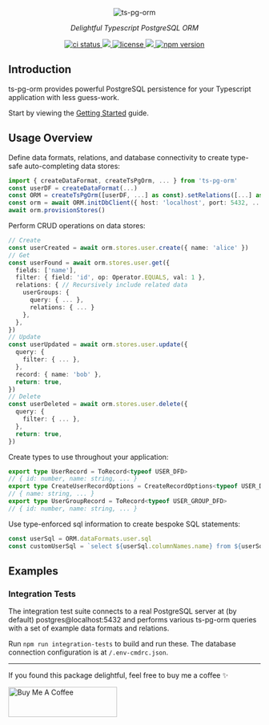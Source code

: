 <p align="center">
  <picture>
    <source media="(prefers-color-scheme: dark)" srcset="./images/wordmark-dark.png">
    <source media="(prefers-color-scheme: light)" srcset="./images/wordmark-light.png">
    <img alt="ts-pg-orm" src="./images/wordmark-light.svg">
  </picture>
</p>

<p align="center">
  <em>Delightful Typescript PostgreSQL ORM</em>
</p>

<p align="center">
  <a href="https://github.com/samhuk/ts-pg-orm/actions/workflows/ci.yaml/badge.svg" target="_blank">
    <img src="https://github.com/samhuk/ts-pg-orm/actions/workflows/ci.yaml/badge.svg" alt="ci status" />
  </a>
  <a href="https://codecov.io/gh/samhuk/ts-pg-orm" > 
    <img src="https://codecov.io/gh/samhuk/ts-pg-orm/branch/master/graph/badge.svg?token=N0WKDLEDNM"/> 
  </a>
  <a href="https://img.shields.io/badge/License-MIT-green.svg" target="_blank">
    <img src="https://img.shields.io/badge/License-MIT-green.svg" alt="license" />
  </a>
  <a href="https://app.fossa.com/projects/custom%2B33608%2Fgithub.com%2Fsamhuk%2Fts-pg-orm?ref=badge_shield" alt="FOSSA Status">
    <img src="https://app.fossa.com/api/projects/custom%2B33608%2Fgithub.com%2Fsamhuk%2Fts-pg-orm.svg?type=shield"/>
  </a>
  <a href="https://badge.fury.io/js/ts-pg-orm.svg" target="_blank">
    <img src="https://badge.fury.io/js/ts-pg-orm.svg" alt="npm version" />
  </a>
</p>

## Introduction

ts-pg-orm provides powerful PostgreSQL persistence for your Typescript application with less guess-work.

Start by viewing the [Getting Started](https://github.com/samhuk/ts-pg-orm/wiki/Getting-Started) guide.

## Usage Overview

Define data formats, relations, and database connectivity to create type-safe auto-completing data stores:

```typescript
import { createDataFormat, createTsPgOrm, ... } from 'ts-pg-orm'
const userDF = createDataFormat(...)
const ORM = createTsPgOrm([userDF, ...] as const).setRelations([...] as const)
const orm = await ORM.initDbClient({ host: 'localhost', port: 5432, ... })
await orm.provisionStores()
```

Perform CRUD operations on data stores:

```typescript
// Create
const userCreated = await orm.stores.user.create({ name: 'alice' })
// Get
const userFound = await orm.stores.user.get({
  fields: ['name'],
  filter: { field: 'id', op: Operator.EQUALS, val: 1 },
  relations: { // Recursively include related data
    userGroups: {
      query: { ... },
      relations: { ... }
    },
  },
})
// Update
const userUpdated = await orm.stores.user.update({
  query: {
    filter: { ... },
  },
  record: { name: 'bob' },
  return: true,
})
// Delete
const userDeleted = await orm.stores.user.delete({
  query: {
    filter: { ... },
  },
  return: true,
})
```

Create types to use throughout your application:

```typescript
export type UserRecord = ToRecord<typeof USER_DFD>
// { id: number, name: string, ... }
export type CreateUserRecordOptions = CreateRecordOptions<typeof USER_DFD>
// { name: string, ... }
export type UserGroupRecord = ToRecord<typeof USER_GROUP_DFD>
// { id: number, name: string, ... }
```

Use type-enforced sql information to create bespoke SQL statements:

```typescript
const userSql = ORM.dataFormats.user.sql
const customUserSql = `select ${userSql.columnNames.name} from ${userSql.tableName}`
```

## Examples

### Integration Tests

The integration test suite connects to a real PostgreSQL server at (by default) postgres@localhost:5432 and performs various ts-pg-orm queries with a set of example data formats and relations.

Run `npm run integration-tests` to build and run these. The database connection configuration is at `/.env-cmdrc.json`.

---

If you found this package delightful, feel free to buy me a coffee ✨

<a href="https://www.buymeacoffee.com/samhuk" target="_blank"><img src="https://cdn.buymeacoffee.com/buttons/v2/default-yellow.png" alt="Buy Me A Coffee" style="height: 60px !important;width: 217px !important;" ></a>
